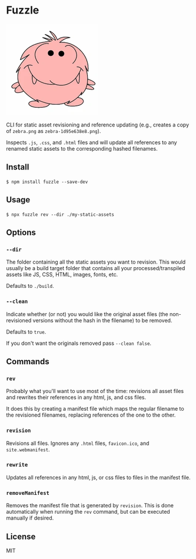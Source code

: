 # Fuzzle

![Fuzzle](./fuzzle.png)

CLI for static asset revisioning and reference updating (e.g., creates a copy of
`zebra.png` as `zebra-1d95e638e8.png`).

Inspects `.js`, `.css`, and `.html` files and will update all references to
any renamed static assets to the corresponding hashed filenames.


## Install

`$ npm install fuzzle --save-dev`


## Usage

`$ npx fuzzle rev --dir ./my-static-assets`


## Options

### `--dir`

The folder containing all the static assets you want to revision. This would
usually be a build target folder that contains all your processed/transpiled
assets like JS, CSS, HTML, images, fonts, etc.

Defaults to `./build`.

### `--clean`

Indicate whether (or not) you would like the original asset files (the
non-revisioned versions without the hash in the filename) to be removed.

Defaults to `true`.

If you don't want the originals removed pass `--clean false`.

## Commands

### `rev`

Probably what you'll want to use most of the time: revisions all asset files and
rewrites their references in any html, js, and css files.

It does this by creating a manifest file which maps the regular filename to the
revisioned filenames, replacing references of the one to the other.

### `revision`

Revisions all files. Ignores any `.html` files, `favicon.ico`, and `site.webmanifest`.

### `rewrite`

Updates all references in any html, js, or css files to files in the manifest
file.

### `removeManifest`

Removes the manifest file that is generated by `revision`. This is done
automatically when running the `rev` command, but can be executed manually if
desired.


## License

MIT

